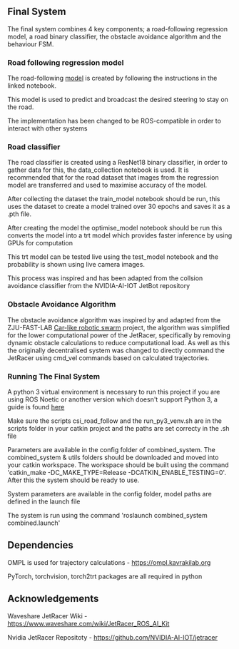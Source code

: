 
## Final System

The final system combines 4 key components; a road-following regression model, a road binary classifier, the obstacle avoidance algorithm and the behaviour FSM.

### Road following regression model

The road-following [model](https://github.com/NVIDIA-AI-IOT/jetracer/blob/master/notebooks/interactive_regression.ipynb) is created by following the instructions in the linked notebook.

This model is used to predict and broadcast the desired steering to stay on the road. 

The implementation has been changed to be ROS-compatible in order to interact with other systems

### Road classifier

The road classifier is created using a ResNet18 binary classifier, in order to gather data for this, the data_collection notebook is used. It is recommended that for the road dataset that images from the regression model are transferred and used to maximise accuracy of the model.

After collecting the dataset the train_model notebook should be run, this uses the dataset to create a model trained over 30 epochs and saves it as a .pth file.

After creating the model the optimise_model notebook should be run this converts the model into a trt model which provides faster inference by using GPUs for computation

This trt model can be tested live using the test_model notebook and the probability is shown using live camera images.

This process was inspired and has been adapted from the collsion avoidance classifier from the NVIDIA-AI-IOT JetBot repository

### Obstacle Avoidance Algorithm

The obstacle avoidance algorithm was inspired by and adapted from the ZJU-FAST-LAB [Car-like robotic swarm](https://github.com/ZJU-FAST-Lab/Car-like-Robotic-swarm/tree/main) project, the algorithm was simplified for the lower computational power of the JetRacer, specifically by removing dynamic obstacle calculations to reduce computational load. As well as this the originally decentralised system was changed to directly command the JetRacer using cmd_vel commands based on calculated trajectories.

### Running The Final System

A python 3 virtual environment is necessary to run this project if you are using ROS Noetic or another version which doesn't support Python 3, a guide is found [here](https://docs.python.org/3/library/venv.html)

Make sure the scripts csi_road_follow and the run_py3_venv.sh are in the scripts folder in your catkin project and the paths are set correcty in the .sh file

Parameters are available in the config folder of combined_system. The combined_system & utils folders should be downloaded and moved into your catkin workspace. The workspace should be built using the command 'catkin_make -DC_MAKE_TYPE=Release -DCATKIN_ENABLE_TESTING=0'. After this the system should be ready to use. 

System parameters are available in the config folder, model paths are defined in the launch file

The system is run using the command 'roslaunch combined_system combined.launch'

## Dependencies 

OMPL is used for trajectory calculations - https://ompl.kavrakilab.org

PyTorch, torchvision, torch2trt packages are all required in python



## Acknowledgements

Waveshare JetRacer Wiki - https://www.waveshare.com/wiki/JetRacer_ROS_AI_Kit

Nvidia JetRacer Repositoty - https://github.com/NVIDIA-AI-IOT/jetracer

